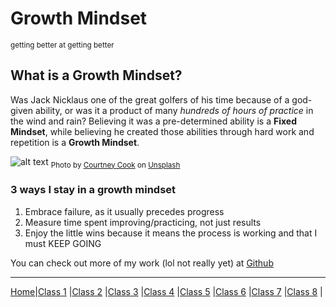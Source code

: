 # Growth Mindset

<sup>getting better at getting better</sup>

## What is a Growth Mindset?

Was Jack Nicklaus one of the great golfers of his time because of a god-given ability, or was it a product of many *hundreds of hours of practice* in the wind and rain?
Believing it was a pre-determined ability is a **Fixed Mindset**, while believing he created those abilities through hard work and repetition is a **Growth Mindset**.

![alt text](https://images.unsplash.com/photo-1591491640784-3232eb748d4b?ixlib=rb-4.0.3&ixid=MnwxMjA3fDB8MHxwaG90by1wYWdlfHx8fGVufDB8fHx8&auto=format&fit=crop&w=687&q=80 "Not Jack Nicklaus")
<sub>Photo by <a href="https://unsplash.com/@courtneymcook?utm_source=unsplash&utm_medium=referral&utm_content=creditCopyText">Courtney Cook</a> on <a href="https://unsplash.com/s/photos/golfer?utm_source=unsplash&utm_medium=referral&utm_content=creditCopyText">Unsplash</a></sub>
  
### 3 ways I stay in a growth mindset

1. Embrace failure, as it usually precedes progress
2. Measure time spent improving/practicing, not just results
3. Enjoy the little wins because it means the process is working and that I must KEEP GOING

You can check out more of my work (lol not really yet) at [Github](https://github.com/tyler-bennett52)

---
[Home](reading-notes/)|[Class 1](102/class1.md) |[Class 2](102/class2) |[Class 3](102/class3) |[Class 4](102/class4) |[Class 5](102/class5) |[Class 6](102/class6) |[Class 7](102/class7) |[Class 8](102/class8) |
